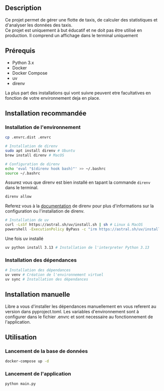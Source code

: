 ## Description
Ce projet permet de gérer une flotte de taxis, de calculer des statistiques et d'analyser les données des taxis.  
Ce projet est uniquement à but éducatif et ne doit pas être utilisé en production.
Il comprend un affichage dans le terminal uniquement

## Prérequis
- Python 3.x
- Docker
- Docker Compose
- uv
- direnv

La plus part des installations qui vont suivre peuvent etre facultatives en fonction de votre environnement deja en place.  

## Installation recommandée

### Installation de l'environnement

```bash
cp .envrc.dist .envrc
```



```bash
# Installation de direnv
sudo apt install direnv # Ubuntu
brew install direnv # MacOS
```

```bash
# Configuration de direnv
echo 'eval "$(direnv hook bash)"' >> ~/.bashrc
source ~/.bashrc
```

Assurez vous que direnv est bien installé en tapant la commande `direnv` dans le terminal.

```bash
direnv allow
```

Referez vous à la [documentation](https://direnv.net/docs/installation.html) de direnv pour plus d'informations sur la configuration ou l'installation de direnv.

```bash
# Installation de uv
curl -LsSf https://astral.sh/uv/install.sh | sh # Linux & MacOS
powershell -ExecutionPolicy ByPass -c "irm https://astral.sh/uv/install.ps1 | iex" # Windows
```
Une fois uv installé

```bash
uv python install 3.13 # Installation de l'interpreter Python 3.13
```


### Installation des dépendances
```bash
# Installation des dépendances
uv venv # Création de l'environnement virtuel
uv sync # Installation des dépendances
```


## Installation manuelle

Libre a vous d'installer les dépendances manuellement en vous referent au version dans pyproject.toml.
Les variables d'environnement sont à configurer dans le fichier .envrc et sont necessaire au fonctionnement de l'application.

## Utilisation

### Lancement de la base de données
```bash
docker-compose up -d
```


### Lancement de l'application
```bash
python main.py
```

